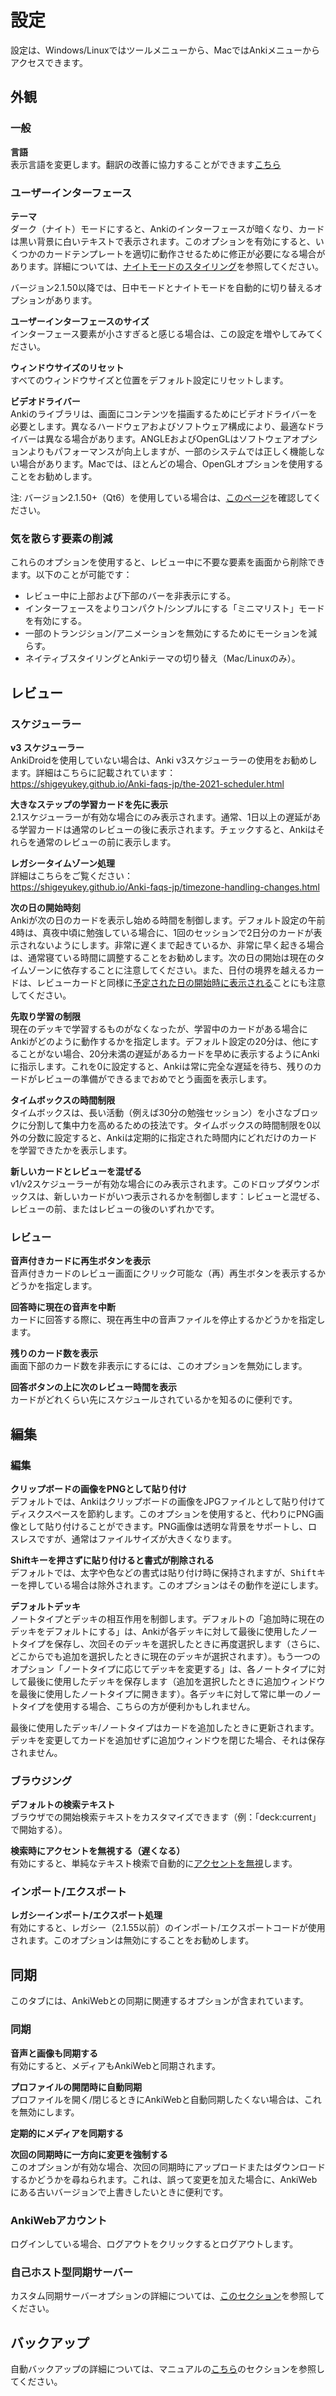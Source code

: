 # 設定

<!-- toc -->

設定は、Windows/Linuxではツールメニューから、MacではAnkiメニューからアクセスできます。

## 外観

### 一般

**言語**\
表示言語を変更します。翻訳の改善に協力することができます[こちら](https://translating.ankiweb.net/)

### ユーザーインターフェース

**テーマ**\
ダーク（ナイト）モードにすると、Ankiのインターフェースが暗くなり、カードは黒い背景に白いテキストで表示されます。このオプションを有効にすると、いくつかのカードテンプレートを適切に動作させるために修正が必要になる場合があります。詳細については、[ナイトモードのスタイリング](templates/styling.md#ナイトモード)を参照してください。

バージョン2.1.50以降では、日中モードとナイトモードを自動的に切り替えるオプションがあります。

**ユーザーインターフェースのサイズ**\
インターフェース要素が小さすぎると感じる場合は、この設定を増やしてみてください。

**ウィンドウサイズのリセット**\
すべてのウィンドウサイズと位置をデフォルト設定にリセットします。

**ビデオドライバー**\
Ankiのライブラリは、画面にコンテンツを描画するためにビデオドライバーを必要とします。異なるハードウェアおよびソフトウェア構成により、最適なドライバーは異なる場合があります。ANGLEおよびOpenGLはソフトウェアオプションよりもパフォーマンスが向上しますが、一部のシステムでは正しく機能しない場合があります。Macでは、ほとんどの場合、OpenGLオプションを使用することをお勧めします。

注: バージョン2.1.50+（Qt6）を使用している場合は、[このページ](./platform/windows/display-issues.md#qt6)を確認してください。

### 気を散らす要素の削減

これらのオプションを使用すると、レビュー中に不要な要素を画面から削除できます。以下のことが可能です：

- レビュー中に上部および下部のバーを非表示にする。
- インターフェースをよりコンパクト/シンプルにする「ミニマリスト」モードを有効にする。
- 一部のトランジション/アニメーションを無効にするためにモーションを減らす。
- ネイティブスタイリングとAnkiテーマの切り替え（Mac/Linuxのみ）。

## レビュー

### スケジューラー

**v3 スケジューラー**\
AnkiDroidを使用していない場合は、Anki v3スケジューラーの使用をお勧めします。詳細はこちらに記載されています：\
<https://shigeyukey.github.io/Anki-faqs-jp/the-2021-scheduler.html>

**大きなステップの学習カードを先に表示**\
2.1スケジューラーが有効な場合にのみ表示されます。通常、1日以上の遅延がある学習カードは通常のレビューの後に表示されます。チェックすると、Ankiはそれらを通常のレビューの前に表示します。

**レガシータイムゾーン処理**\
詳細はこちらをご覧ください：\
<https://shigeyukey.github.io/Anki-faqs-jp/timezone-handling-changes.html>

**次の日の開始時刻**\
Ankiが次の日のカードを表示し始める時間を制御します。デフォルト設定の午前4時は、真夜中頃に勉強している場合に、1回のセッションで2日分のカードが表示されないようにします。非常に遅くまで起きているか、非常に早く起きる場合は、通常寝ている時間に調整することをお勧めします。次の日の開始は現在のタイムゾーンに依存することに注意してください。また、日付の境界を越えるカードは、レビューカードと同様に[予定された日の開始時に表示される](./deck-options.md#日付の境界)ことにも注意してください。

**先取り学習の制限**\
現在のデッキで学習するものがなくなったが、学習中のカードがある場合にAnkiがどのように動作するかを指定します。デフォルト設定の20分は、他にすることがない場合、20分未満の遅延があるカードを早めに表示するようにAnkiに指示します。これを0に設定すると、Ankiは常に完全な遅延を待ち、残りのカードがレビューの準備ができるまでおめでとう画面を表示します。

**タイムボックスの時間制限**\
タイムボックスは、長い活動（例えば30分の勉強セッション）を小さなブロックに分割して集中力を高めるための技法です。タイムボックスの時間制限を0以外の分数に設定すると、Ankiは定期的に指定された時間内にどれだけのカードを学習できたかを表示します。

**新しいカードとレビューを混ぜる**\
v1/v2スケジューラーが有効な場合にのみ表示されます。このドロップダウンボックスは、新しいカードがいつ表示されるかを制御します：レビューと混ぜる、レビューの前、またはレビューの後のいずれかです。

### レビュー

**音声付きカードに再生ボタンを表示**\
音声付きカードのレビュー画面にクリック可能な（再）再生ボタンを表示するかどうかを指定します。

**回答時に現在の音声を中断**\
カードに回答する際に、現在再生中の音声ファイルを停止するかどうかを指定します。

**残りのカード数を表示**\
画面下部のカード数を非表示にするには、このオプションを無効にします。

**回答ボタンの上に次のレビュー時間を表示**\
カードがどれくらい先にスケジュールされているかを知るのに便利です。

## 編集

### 編集

**クリップボードの画像をPNGとして貼り付け**\
デフォルトでは、Ankiはクリップボードの画像をJPGファイルとして貼り付けてディスクスペースを節約します。このオプションを使用すると、代わりにPNG画像として貼り付けることができます。PNG画像は透明な背景をサポートし、ロスレスですが、通常はファイルサイズが大きくなります。

**Shiftキーを押さずに貼り付けると書式が削除される**\
デフォルトでは、太字や色などの書式は貼り付け時に保持されますが、<kbd>Shift</kbd>キーを押している場合は除外されます。このオプションはその動作を逆にします。

**デフォルトデッキ**\
ノートタイプとデッキの相互作用を制御します。デフォルトの「追加時に現在のデッキをデフォルトにする」は、Ankiが各デッキに対して最後に使用したノートタイプを保存し、次回そのデッキを選択したときに再度選択します（さらに、どこからでも追加を選択したときに現在のデッキが選択されます）。もう一つのオプション「ノートタイプに応じてデッキを変更する」は、各ノートタイプに対して最後に使用したデッキを保存します（追加を選択したときに追加ウィンドウを最後に使用したノートタイプに開きます）。各デッキに対して常に単一のノートタイプを使用する場合、こちらの方が便利かもしれません。

最後に使用したデッキ/ノートタイプはカードを追加したときに更新されます。デッキを変更してカードを追加せずに追加ウィンドウを閉じた場合、それは保存されません。

### ブラウジング

**デフォルトの検索テキスト**\
ブラウザでの開始検索テキストをカスタマイズできます（例：「deck:current」で開始する）。

**検索時にアクセントを無視する（遅くなる）**\
有効にすると、単純なテキスト検索で自動的に[アクセントを無視](./searching.md#アクセント-結合文字を無視する)します。

### インポート/エクスポート

**レガシーインポート/エクスポート処理**\
有効にすると、レガシー（2.1.55以前）のインポート/エクスポートコードが使用されます。このオプションは無効にすることをお勧めします。

## 同期

このタブには、AnkiWebとの同期に関連するオプションが含まれています。

### 同期

**音声と画像も同期する**\
有効にすると、メディアもAnkiWebと同期されます。

**プロファイルの開閉時に自動同期**\
プロファイルを開く/閉じるときにAnkiWebと自動同期したくない場合は、これを無効にします。

**定期的にメディアを同期する**

**次回の同期時に一方向に変更を強制する**\
このオプションが有効な場合、次回の同期時にアップロードまたはダウンロードするかどうかを尋ねられます。これは、誤って変更を加えた場合に、AnkiWebにある古いバージョンで上書きしたいときに便利です。

### AnkiWebアカウント

ログインしている場合、ログアウトをクリックするとログアウトします。

### 自己ホスト型同期サーバー

カスタム同期サーバーオプションの詳細については、[このセクション](./sync-server.md)を参照してください。

## バックアップ

自動バックアップの詳細については、マニュアルの[こちら](backups.md#自動バックアップ)のセクションを参照してください。
